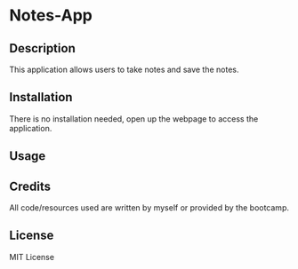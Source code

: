 # Notes-App

## Description
This application allows users to take notes and save the notes.

## Installation
There is no installation needed, open up the webpage to access the application.

## Usage


## Credits
All code/resources used are written by myself or provided by the bootcamp.

## License
MIT License